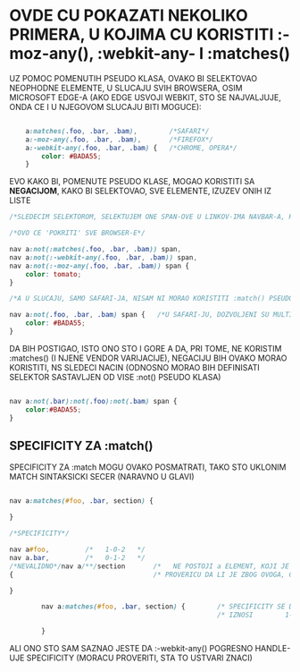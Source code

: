 # OVDE CU POKAZATI NEKOLIKO PRIMERA, U KOJIMA CU KORISTITI **:-moz-any()**, **:webkit-any-** I **:matches()**

UZ POMOC POMENUTIH PSEUDO KLASA, OVAKO BI SELEKTOVAO NEOPHODNE ELEMENTE, U SLUCAJU SVIH BROWSERA, OSIM MICROSOFT EDGE-A (AKO EDGE USVOJI WEBKIT, STO SE NAJVALJUJE, ONDA CE I U NJEGOVOM SLUCAJU BITI MOGUCE):

```CSS

    a:matches(.foo, .bar, .bam),        /*SAFARI*/
    a:-moz-any(.foo, .bar, .bam),       /*FIREFOX*/
    a:-webkit-any(.foo, .bar, .bam) {   /*CHROME, OPERA*/
        color: #BADA55;
    }

```

EVO KAKO BI, POMENUTE PSEUDO KLASE, MOGAO KORISTITI SA **NEGACIJOM**, KAKO BI SELEKTOVAO, SVE ELEMENTE, IZUZEV ONIH IZ LISTE

```CSS
/*SLEDECIM SELEKTOROM, SELEKTUJEM ONE SPAN-OVE U LINKOV-IMA NAVBAR-A, KOJI NEMAJU NAVEDENE CSS KLASE*/

/*OVO CE 'POKRITI' SVE BROWSER-E*/

nav a:not(:matches(.foo, .bar, .bam)) span,
nav a:not(:-webkit-any(.foo, .bar, .bam)) span,
nav a:not(:-moz-any(.foo, .bar, .bam)) span {
    color: tomato;
}

/*A U SLUCAJU, SAMO SAFARI-JA, NISAM NI MORAO KORISTITI :match() PSEUDO KLASU, KAO ARGUMENT NEGACIJE */

nav a:not(.foo, .bar, .bam) span {   /*U SAFARI-JU, DOZVOLJENI SU MULTIPLE ARGUMENTI ZA NEGACIJU*/
    color: #BADA55;
}

```

DA BIH POSTIGAO, ISTO ONO STO I GORE
A DA, PRI TOME, NE KORISTIM :matches() (I NJENE VENDOR VARIJACIJE), NEGACIJU BIH OVAKO MORAO KORISTITI, NS SLEDECI NACIN (ODNOSNO MORAO BIH DEFINISATI SELEKTOR SASTAVLJEN OD VISE :not() PSEUDO KLASA)

```CSS

nav a:not(.bar):not(.foo):not(.bam) span {
    color:#BADA55;
}

```

## SPECIFICITY ZA :match()

SPECIFICITY ZA :match MOGU OVAKO POSMATRATI, TAKO STO UKLONIM MATCH SINTAKSICKI SECER (NARAVNO U GLAVI)

```CSS

nav a:matches(#foo, .bar, section) {

}

/*SPECIFICITY*/

nav a#foo,         /*   1-0-2   */
nav a.bar,         /*   0-1-2   */
/*NEVALIDNO*/nav a/**/section       /*   NE POSTOJI a ELEMENT, KOJI JE I section ELEMENT   */
{                                   /* PROVERICU DA LI JE ZBOG OVOGA, CEO SELEKTOR NEVALIDAN */

}

        nav a:matches(#foo, .bar, section) {        /* SPECIFICITY SE DOBIJA 'ADICIJOM SVIH                                              KOLONA'*/
                                                    /* IZNOSI        1-1-2       */

        }

```

ALI ONO STO SAM SAZNAO JESTE DA :-webkit-any() POGRESNO HANDLE-UJE SPECIFICITY (MORACU PROVERITI, STA TO USTVARI ZNACI)
